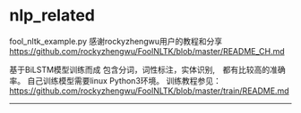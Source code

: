# nlp_related
fool_nltk_example.py
感谢rockyzhengwu用户的教程和分享
https://github.com/rockyzhengwu/FoolNLTK/blob/master/README_CH.md

基于BiLSTM模型训练而成
包含分词，词性标注，实体识别,　都有比较高的准确率。
自己训练模型需要linux Python3环境。
训练教程参见：https://github.com/rockyzhengwu/FoolNLTK/blob/master/train/README.md

******************************************************************************************************************

